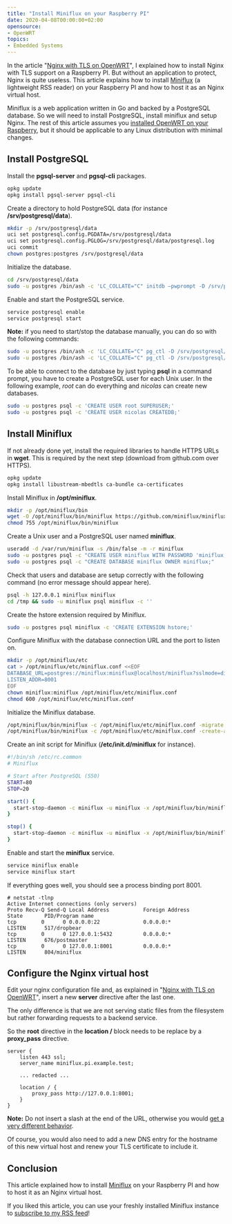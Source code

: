 ```yaml
---
title: "Install Miniflux on your Raspberry PI"
date: 2020-04-08T00:00:00+02:00
opensource: 
- OpenWRT
topics:
- Embedded Systems
---
```


In the article "[Nginx with TLS on OpenWRT](../nginx-with-tls-on-openwrt/)", I explained how to install Nginx with TLS support on a Raspberry PI.
But without an application to protect, Nginx is quite useless.
This article explains how to install [Miniflux](https://miniflux.app/) (a lightweight RSS reader) on your Raspberry PI and how to host it as an Nginx virtual host.

<!--more-->

Miniflux is a web application written in Go and backed by a PostgreSQL database. So we will need to install PostgreSQL, install miniflux and setup Nginx. The rest of this article assumes you [installed OpenWRT on your Raspberry](../install-openwrt-raspberry-pi/), but it should be applicable to any Linux distribution with minimal changes.

## Install PostgreSQL

Install the **pgsql-server** and **pgsql-cli** packages.

```sh
opkg update
opkg install pgsql-server pgsql-cli
```

Create a directory to hold PostgreSQL data (for instance **/srv/postgresql/data**).

```sh
mkdir -p /srv/postgresql/data
uci set postgresql.config.PGDATA=/srv/postgresql/data
uci set postgresql.config.PGLOG=/srv/postgresql/data/postgresql.log
uci commit
chown postgres:postgres /srv/postgresql/data
```

Initialize the database.

```sh
cd /srv/postgresql/data
sudo -u postgres /bin/ash -c 'LC_COLLATE="C" initdb —pwprompt -D /srv/postgresql/data'
```

Enable and start the PostgreSQL service.

```sh
service postgresql enable
service postgresql start
```

**Note:** if you need to start/stop the database manually, you can do so with the following commands:

```sh
sudo -u postgres /bin/ash -c 'LC_COLLATE="C" pg_ctl -D /srv/postgresql/data -l logfile start'
sudo -u postgres /bin/ash -c 'LC_COLLATE="C" pg_ctl -D /srv/postgresql/data -l logfile stop'
```

To be able to connect to the database by just typing **psql** in a command prompt, you have to create a PostgreSQL user for each Unix user.
In the following example, *root* can do everything and *nicolas* can create new databases.

```sh
sudo -u postgres psql -c 'CREATE USER root SUPERUSER;'
sudo -u postgres psql -c 'CREATE USER nicolas CREATEDB;'
```

## Install Miniflux

If not already done yet, install the required libraries to handle HTTPS URLs in **wget**.
This is required by the next step (download from github.com over HTTPS).

```sh
opkg update
opkg install libustream-mbedtls ca-bundle ca-certificates
```

Install Miniflux in **/opt/miniflux**.

```sh
mkdir -p /opt/miniflux/bin
wget -O /opt/miniflux/bin/miniflux https://github.com/miniflux/miniflux/releases/download/2.0.19/miniflux-linux-armv8
chmod 755 /opt/miniflux/bin/miniflux
```

Create a Unix user and a PostgreSQL user named **miniflux**.

```sh
useradd -d /var/run/miniflux -s /bin/false -m -r miniflux
sudo -u postgres psql -c "CREATE USER miniflux WITH PASSWORD 'miniflux';"
sudo -u postgres psql -c "CREATE DATABASE miniflux OWNER miniflux;"
```

Check that users and database are setup correctly with the following command (no error message should appear here).

```sh
psql -h 127.0.0.1 miniflux miniflux
cd /tmp && sudo -u miniflux psql miniflux -c ''
```

Create the hstore extension required by Miniflux.

```sh
sudo -u postgres psql miniflux -c 'CREATE EXTENSION hstore;'
```

Configure Miniflux with the database connection URL and the port to listen on.

```sh
mkdir -p /opt/miniflux/etc
cat > /opt/miniflux/etc/miniflux.conf <<EOF
DATABASE_URL=postgres://miniflux:miniflux@localhost/miniflux?sslmode=disable
LISTEN_ADDR=8001
EOF
chown miniflux:miniflux /opt/miniflux/etc/miniflux.conf
chmod 600 /opt/miniflux/etc/miniflux.conf
```

Initialize the Miniflux database.

```sh
/opt/miniflux/bin/miniflux -c /opt/miniflux/etc/miniflux.conf -migrate
/opt/miniflux/bin/miniflux -c /opt/miniflux/etc/miniflux.conf -create-admin
```

Create an init script for Miniflux (**/etc/init.d/miniflux** for instance).

```sh
#!/bin/sh /etc/rc.common
# Miniflux

# Start after PostgreSQL (S50)
START=80
STOP=20

start() {
  start-stop-daemon -c miniflux -u miniflux -x /opt/miniflux/bin/miniflux -b -S -- -c /opt/miniflux/etc/miniflux.conf
}

stop() {
  start-stop-daemon -c miniflux -u miniflux -x /opt/miniflux/bin/miniflux -b -K
}
```

Enable and start the **miniflux** service.

```sh
service miniflux enable
service miniflux start
```

If everything goes well, you should see a process binding port 8001.

```
# netstat -tlnp
Active Internet connections (only servers)
Proto Recv-Q Send-Q Local Address           Foreign Address         State       PID/Program name    
tcp        0      0 0.0.0.0:22              0.0.0.0:*               LISTEN      517/dropbear
tcp        0      0 127.0.0.1:5432          0.0.0.0:*               LISTEN      676/postmaster
tcp        0      0 127.0.0.1:8001          0.0.0.0:*               LISTEN      804/miniflux
```

## Configure the Nginx virtual host

Edit your nginx configuration file and, as explained in "[Nginx with TLS on OpenWRT](../nginx-with-tls-on-openwrt/)", insert a new **server** directive after the last one.

The only difference is that we are not serving static files from the filesystem but rather forwarding requests to a backend service.

So the **root** directive in the **location /** block needs to be replace by a **proxy_pass** directive.

```
server {
    listen 443 ssl;
    server_name miniflux.pi.example.test;

    ... redacted ...

    location / {
        proxy_pass http://127.0.0.1:8001;
    }
}
```

**Note:** Do not insert a slash at the end of the URL, otherwise you would [get a very different behavior](http://nginx.org/en/docs/http/ngx_http_proxy_module.html#proxy_pass).

Of course, you would also need to add a new DNS entry for the hostname of this new virtual host and renew your TLS certificate to include it.

## Conclusion

This article explained how to install [Miniflux](https://miniflux.app/) on your Raspberry PI and how to host it as an Nginx virtual host.

If you liked this article, you can use your freshly installed Miniflux instance to [subscribe to my RSS feed](/index.xml)!
